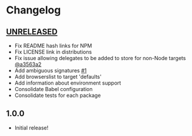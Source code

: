 # Changelog

[//]: # (>>   The order of list items should be: Critical/Fixes, New, Update, Remove, Underpinnings   <<)

[//]: # (>>   ## [UNRELEASED]https://github.com/roydukkey/holosun/compare/v1.0.0...master   <<)

## [UNRELEASED](https://github.com/roydukkey/holosun/compare/v1.0.0...master)

* Fix README hash links for NPM
* Fix LICENSE link in distributions
* Fix issue allowing delegates to be added to store for non-Node targets [@a3563a2](https://github.com/roydukkey/holosun/commit/a3563a2)
* Add ambiguous signatures [#1](https://github.com/roydukkey/holosun/issues/1)
* Add browserslist to target 'defaults'
* Add information about environment support
* Consolidate Babel configuration
* Consolidate tests for each package

## 1.0.0

* Initial release!

